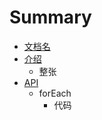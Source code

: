 # Summary

* [文档名](README.md)
* [介绍](introduce.md)
   * 整张
* [API](api.md)
   * forEach
       * 代码

